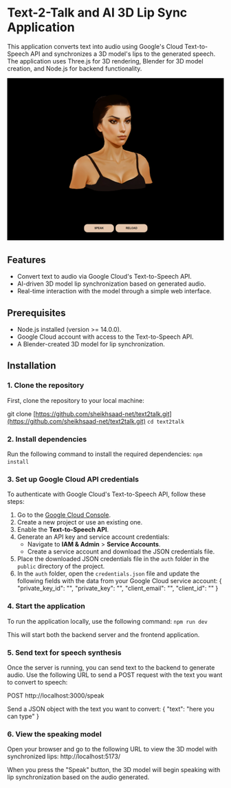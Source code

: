 # Text-2-Talk and AI 3D Lip Sync Application

This application converts text into audio using Google's Cloud Text-to-Speech API and synchronizes a 3D model's lips to the generated speech. The application uses Three.js for 3D rendering, Blender for 3D model creation, and Node.js for backend functionality.

![3D Model Screen](./public/model-screen.png)

## Features

- Convert text to audio via Google Cloud's Text-to-Speech API.
- AI-driven 3D model lip synchronization based on generated audio.
- Real-time interaction with the model through a simple web interface.

## Prerequisites

- Node.js installed (version >= 14.0.0).
- Google Cloud account with access to the Text-to-Speech API.
- A Blender-created 3D model for lip synchronization.

## Installation

### 1. Clone the repository

First, clone the repository to your local machine:

git clone [https://github.com/sheikhsaad-net/text2talk.git](https://github.com/sheikhsaad-net/text2talk.git) `cd text2talk`

### 2. Install dependencies

Run the following command to install the required dependencies: `npm install`


### 3. Set up Google Cloud API credentials

To authenticate with Google Cloud's Text-to-Speech API, follow these steps:

1. Go to the [Google Cloud Console](https://console.cloud.google.com/).
2. Create a new project or use an existing one.
3. Enable the **Text-to-Speech API**.
4. Generate an API key and service account credentials:
   - Navigate to **IAM & Admin** > **Service Accounts**.
   - Create a service account and download the JSON credentials file.
5. Place the downloaded JSON credentials file in the `auth` folder in the `public` directory of the project.
6. In the `auth` folder, open the `credentials.json` file and update the following fields with the data from your Google Cloud service account: { "private_key_id": "", "private_key": "", "client_email": "", "client_id": "" }

### 4. Start the application

To run the application locally, use the following command: `npm run dev`

This will start both the backend server and the frontend application.

### 5. Send text for speech synthesis

Once the server is running, you can send text to the backend to generate audio. Use the following URL to send a POST request with the text you want to convert to speech:

POST http://localhost:3000/speak

Send a JSON object with the text you want to convert: { "text": "here you can type" }

### 6. View the speaking model

Open your browser and go to the following URL to view the 3D model with synchronized lips: http://localhost:5173/

When you press the "Speak" button, the 3D model will begin speaking with lip synchronization based on the audio generated.
